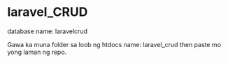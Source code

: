 # laravel_CRUD



database name: laravelcrud

Gawa ka muna folder sa loob ng htdocs name: laravel_crud then paste mo yong laman ng repo.
